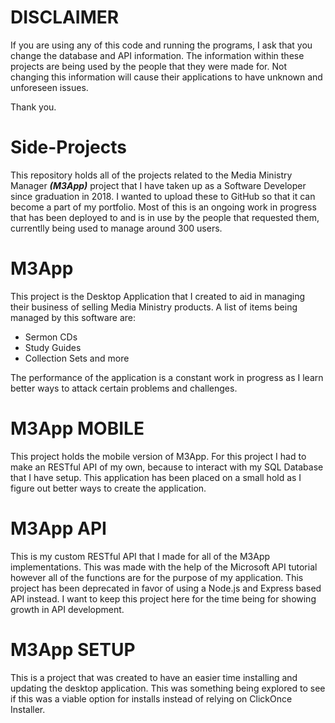 # DISCLAIMER
If you are using any of this code and running the programs, I ask that you change the database and API information.
The information within these projects are being used by the people that they were made for. Not changing this
information will cause their applications to have unknown and unforeseen issues.

Thank you.


# Side-Projects
This repository holds all of the projects related to the Media Ministry Manager ***(M3App)*** project that I have taken up as a Software Developer since graduation in 2018.
I wanted to upload these to GitHub so that it can become a part of my portfolio. Most of
this is an ongoing work in progress that has been deployed to and is in use by the people that requested them, currentlly being used to manage around 300 users.

# M3App
This project is the Desktop Application that I created to aid in managing their business
of selling Media Ministry products. A list of items being managed by this software are:

  * Sermon CDs
  * Study Guides
  * Collection Sets and more
    
The performance of the application is a constant work in progress as I learn better ways to attack certain problems and challenges.

# M3App MOBILE
This project holds the mobile version of M3App. For this project I had to make an RESTful API of my own, because
to interact with my SQL Database that I have setup. This application has been placed on a small hold as I figure out better ways to create the application.

# M3App API
This is my custom RESTful API that I made for all of the M3App implementations. This was made with the help of the Microsoft API
tutorial however all of the functions are for the purpose of my application. This project has been deprecated in favor of using a Node.js and Express based API instead. I want to keep this project here for the time being for showing growth in API development.

# M3App SETUP
This is a project that was created to have an easier time installing and updating the desktop application. This was something being explored to see if this was a viable option for installs instead of relying on ClickOnce Installer.
